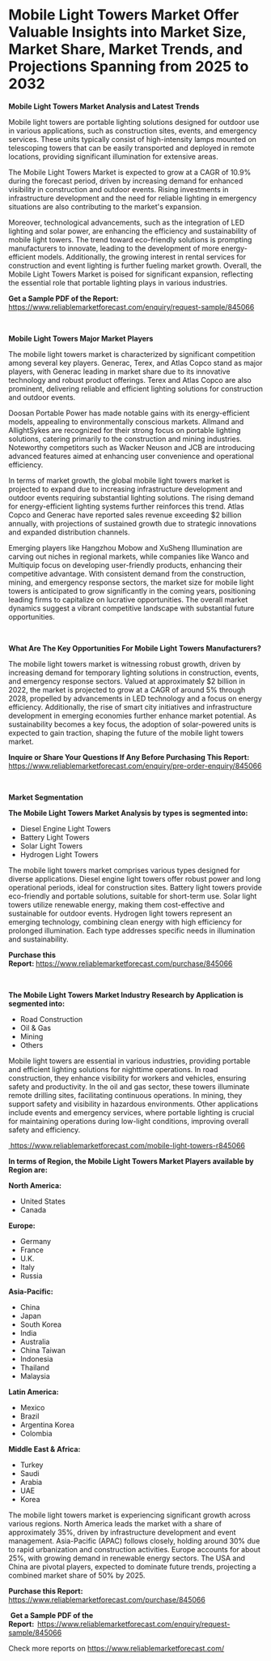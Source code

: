<p><h1>Mobile Light Towers Market Offer Valuable Insights into Market Size, Market Share, Market Trends, and Projections Spanning from 2025 to 2032</h1></p><p><strong>Mobile Light Towers Market Analysis and Latest Trends</strong></p>
<p><p>Mobile light towers are portable lighting solutions designed for outdoor use in various applications, such as construction sites, events, and emergency services. These units typically consist of high-intensity lamps mounted on telescoping towers that can be easily transported and deployed in remote locations, providing significant illumination for extensive areas.</p><p>The Mobile Light Towers Market is expected to grow at a CAGR of 10.9% during the forecast period, driven by increasing demand for enhanced visibility in construction and outdoor events. Rising investments in infrastructure development and the need for reliable lighting in emergency situations are also contributing to the market's expansion. </p><p>Moreover, technological advancements, such as the integration of LED lighting and solar power, are enhancing the efficiency and sustainability of mobile light towers. The trend toward eco-friendly solutions is prompting manufacturers to innovate, leading to the development of more energy-efficient models. Additionally, the growing interest in rental services for construction and event lighting is further fueling market growth. Overall, the Mobile Light Towers Market is poised for significant expansion, reflecting the essential role that portable lighting plays in various industries.</p></p>
<p><strong>Get a Sample PDF of the Report:&nbsp;</strong> <a href="https://www.reliablemarketforecast.com/enquiry/request-sample/845066?utm_campaign=2594&utm_medium=2&utm_source=Github&utm_content=ia&utm_term=20022025&utm_id=mobile-light-towers">https://www.reliablemarketforecast.com/enquiry/request-sample/845066</a></p>
<p>&nbsp;</p>
<p><strong>Mobile Light Towers Major Market Players</strong></p>
<p><p>The mobile light towers market is characterized by significant competition among several key players. Generac, Terex, and Atlas Copco stand as major players, with Generac leading in market share due to its innovative technology and robust product offerings. Terex and Atlas Copco are also prominent, delivering reliable and efficient lighting solutions for construction and outdoor events.</p><p>Doosan Portable Power has made notable gains with its energy-efficient models, appealing to environmentally conscious markets. Allmand and AllightSykes are recognized for their strong focus on portable lighting solutions, catering primarily to the construction and mining industries. Noteworthy competitors such as Wacker Neuson and JCB are introducing advanced features aimed at enhancing user convenience and operational efficiency.</p><p>In terms of market growth, the global mobile light towers market is projected to expand due to increasing infrastructure development and outdoor events requiring substantial lighting solutions. The rising demand for energy-efficient lighting systems further reinforces this trend. Atlas Copco and Generac have reported sales revenue exceeding $2 billion annually, with projections of sustained growth due to strategic innovations and expanded distribution channels.</p><p>Emerging players like Hangzhou Mobow and XuSheng Illumination are carving out niches in regional markets, while companies like Wanco and Multiquip focus on developing user-friendly products, enhancing their competitive advantage. With consistent demand from the construction, mining, and emergency response sectors, the market size for mobile light towers is anticipated to grow significantly in the coming years, positioning leading firms to capitalize on lucrative opportunities. The overall market dynamics suggest a vibrant competitive landscape with substantial future opportunities.</p></p>
<p>&nbsp;</p>
<p><strong>What Are The Key Opportunities For Mobile Light Towers Manufacturers?</strong></p>
<p><p>The mobile light towers market is witnessing robust growth, driven by increasing demand for temporary lighting solutions in construction, events, and emergency response sectors. Valued at approximately $2 billion in 2022, the market is projected to grow at a CAGR of around 5% through 2028, propelled by advancements in LED technology and a focus on energy efficiency. Additionally, the rise of smart city initiatives and infrastructure development in emerging economies further enhance market potential. As sustainability becomes a key focus, the adoption of solar-powered units is expected to gain traction, shaping the future of the mobile light towers market.</p></p>
<p><strong>Inquire or Share Your Questions If Any Before Purchasing This Report:</strong> <a href="https://www.reliablemarketforecast.com/enquiry/pre-order-enquiry/845066?utm_campaign=2594&utm_medium=2&utm_source=Github&utm_content=ia&utm_term=20022025&utm_id=mobile-light-towers">https://www.reliablemarketforecast.com/enquiry/pre-order-enquiry/845066</a></p>
<p>&nbsp;</p>
<p><strong>Market Segmentation</strong></p>
<p><strong>The Mobile Light Towers Market Analysis by types is segmented into:</strong></p>
<p><ul><li>Diesel Engine Light Towers</li><li>Battery Light Towers</li><li>Solar Light Towers</li><li>Hydrogen Light Towers</li></ul></p>
<p><p>The mobile light towers market comprises various types designed for diverse applications. Diesel engine light towers offer robust power and long operational periods, ideal for construction sites. Battery light towers provide eco-friendly and portable solutions, suitable for short-term use. Solar light towers utilize renewable energy, making them cost-effective and sustainable for outdoor events. Hydrogen light towers represent an emerging technology, combining clean energy with high efficiency for prolonged illumination. Each type addresses specific needs in illumination and sustainability.</p></p>
<p><strong>Purchase this Report:&nbsp;</strong><a href="https://www.reliablemarketforecast.com/purchase/845066?utm_campaign=2594&utm_medium=2&utm_source=Github&utm_content=ia&utm_term=20022025&utm_id=mobile-light-towers">https://www.reliablemarketforecast.com/purchase/845066</a></p>
<p>&nbsp;</p>
<p><strong>The Mobile Light Towers Market Industry Research by Application is segmented into:</strong></p>
<p><ul><li>Road Construction</li><li>Oil & Gas</li><li>Mining</li><li>Others</li></ul></p>
<p><p>Mobile light towers are essential in various industries, providing portable and efficient lighting solutions for nighttime operations. In road construction, they enhance visibility for workers and vehicles, ensuring safety and productivity. In the oil and gas sector, these towers illuminate remote drilling sites, facilitating continuous operations. In mining, they support safety and visibility in hazardous environments. Other applications include events and emergency services, where portable lighting is crucial for maintaining operations during low-light conditions, improving overall safety and efficiency.</p></p>
<p><a href="https://www.reliablemarketforecast.com/mobile-light-towers-r845066?utm_campaign=2594&utm_medium=2&utm_source=Github&utm_content=ia&utm_term=20022025&utm_id=mobile-light-towers">&nbsp;https://www.reliablemarketforecast.com/mobile-light-towers-r845066</a></p>
<p><strong>In terms of Region, the Mobile Light Towers Market Players available by Region are:</strong></p>
<p>
    <p> <strong> North America: </strong>
        <ul>
            <li>United States</li>
            <li>Canada</li>
        </ul>
        </p> 
    <p> <strong> Europe: </strong>
        <ul>
            <li>Germany</li>
            <li>France</li>
            <li>U.K.</li>
            <li>Italy</li>
            <li>Russia</li>
        </ul>
        </p> 
    <p> <strong> Asia-Pacific: </strong>
        <ul>
            <li>China</li>
            <li>Japan</li>
            <li>South Korea</li>
            <li>India</li>
            <li>Australia</li>
            <li>China Taiwan</li>
            <li>Indonesia</li>
            <li>Thailand</li>
            <li>Malaysia</li>
        </ul>
        </p> 
    <p> <strong> Latin America: </strong>
        <ul>
            <li>Mexico</li>
            <li>Brazil</li>
            <li>Argentina Korea</li>
            <li>Colombia</li>
        </ul>
        </p> 
    <p> <strong> Middle East & Africa: </strong>
        <ul>
            <li>Turkey</li>
            <li>Saudi</li>
            <li>Arabia</li>
            <li>UAE</li>
            <li>Korea</li>
        </ul>
    </p>
    </p>
<p><p>The mobile light towers market is experiencing significant growth across various regions. North America leads the market with a share of approximately 35%, driven by infrastructure development and event management. Asia-Pacific (APAC) follows closely, holding around 30% due to rapid urbanization and construction activities. Europe accounts for about 25%, with growing demand in renewable energy sectors. The USA and China are pivotal players, expected to dominate future trends, projecting a combined market share of 50% by 2025.</p></p>
<p><strong>Purchase this Report: </strong><a href="https://www.reliablemarketforecast.com/purchase/845066?utm_campaign=2594&utm_medium=2&utm_source=Github&utm_content=ia&utm_term=20022025&utm_id=mobile-light-towers">https://www.reliablemarketforecast.com/purchase/845066</a></p>
<p>&nbsp;<strong>Get a Sample PDF of the Report:&nbsp;&nbsp;</strong><a href="https://www.reliablemarketforecast.com/enquiry/request-sample/845066?utm_campaign=2594&utm_medium=2&utm_source=Github&utm_content=ia&utm_term=20022025&utm_id=mobile-light-towers">https://www.reliablemarketforecast.com/enquiry/request-sample/845066</a></p>
<p><strong></strong></p>
<p>Check more reports on <a href="https://www.reliablemarketforecast.com/?utm_campaign=2594&utm_medium=2&utm_source=Github&utm_content=ia&utm_term=20022025&utm_id=mobile-light-towers">https://www.reliablemarketforecast.com/</a></p>
